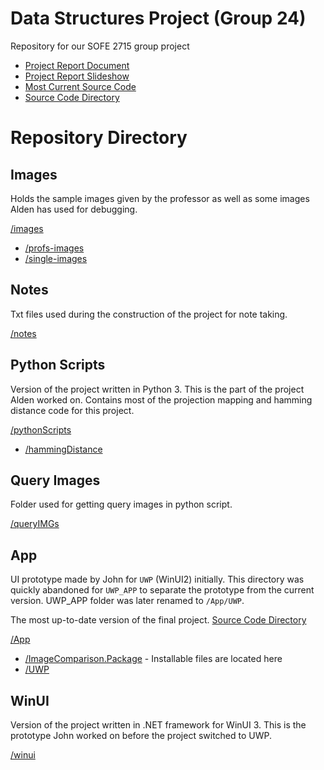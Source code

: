 # Data Structures Project (Group 24)
Repository for our SOFE 2715 group project

- [Project Report Document](https://docs.google.com/document/d/1zSLPa5YUdwerXrFHG5TFrGs3dYmOwx3sfJro5BFAWiw/edit?usp=sharing)
- [Project Report Slideshow](https://docs.google.com/presentation/d/1tw6zD4_-0BbDfXxqoV31a8dApKX4AWhku_c9c1enzqk/edit?usp=sharing)
- [Most Current Source Code](/UWP_APP)
- [Source Code Directory](/UWP_APP/README.md)

# Repository Directory
## Images  
Holds the sample images given by the professor as well as some images Alden has used for debugging.

[/images](/images)
- [/profs-images](/images/profs-images)
- [/single-images](/images/single-images)

## Notes
Txt files used during the construction of the project for note taking.

[/notes](/notes)

## Python Scripts
Version of the project written in Python 3. This is the part of the project Alden worked on. 
Contains most of the projection mapping and hamming distance code for this project.

[/pythonScripts](/pythonScripts)
- [/hammingDistance](/pythonScripts/hammingDistance)

## Query Images
Folder used for getting query images in python script.

[/queryIMGs](/queryIMGs)

## App
UI prototype made by John for `UWP` (WinUI2) initially. This directory was quickly abandoned for `UWP_APP` to separate the prototype from the current version.
UWP_APP folder was later renamed to `/App/UWP`.

The most up-to-date version of the final project.
[Source Code Directory](/App/UWP/README.mnd)

[/App](/App)
- [/ImageComparison.Package](/ImageComparison.Package) - Installable files are located here
- [/UWP](/bin/x64/Debug)

## WinUI
Version of the project written in .NET framework for WinUI 3. This is the prototype John worked on before the project switched to UWP.

[/winui](/winui)
